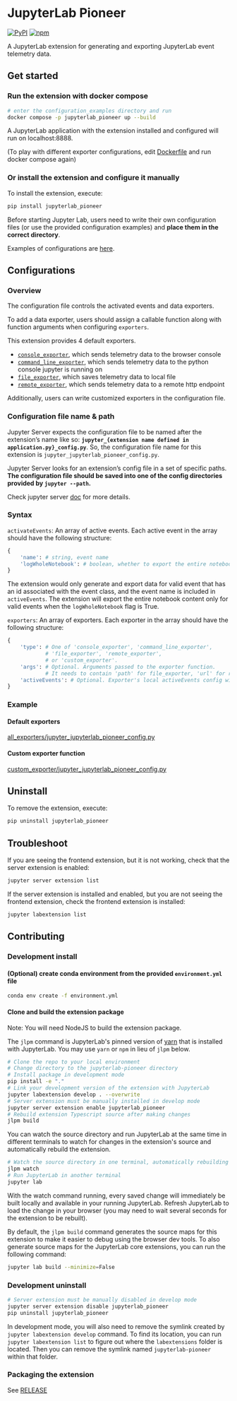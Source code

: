 # JupyterLab Pioneer

[![PyPI](https://img.shields.io/pypi/v/jupyterlab-pioneer.svg)](https://pypi.org/project/jupyterlab-pioneer)
[![npm](https://img.shields.io/npm/v/jupyterlab-pioneer.svg)](https://www.npmjs.com/package/jupyterlab-pioneer)

A JupyterLab extension for generating and exporting JupyterLab event telemetry data.

## Get started

### Run the extension with docker compose

```bash
# enter the configuration_examples directory and run
docker compose -p jupyterlab_pioneer up --build
```

A JupyterLab application with the extension installed and configured will run on localhost:8888.

(To play with different exporter configurations, edit [Dockerfile](https://github.com/educational-technology-collective/jupyterlab-pioneer/blob/main/configuration_examples/Dockerfile#L32-L36) and run docker compose again)

### Or install the extension and configure it manually

To install the extension, execute:

```bash
pip install jupyterlab_pioneer
```

Before starting Jupyter Lab, users need to write their own configuration files (or use the provided configuration examples) and **place them in the correct directory**.

Examples of configurations are [here](#configurations).

## Configurations

### Overview

The configuration file controls the activated events and data exporters.

To add a data exporter, users should assign a callable function along with function arguments when configuring `exporters`.

This extension provides 4 default exporters.

- [`console_exporter`](https://github.com/educational-technology-collective/jupyterlab-pioneer/blob/main/jupyterlab_pioneer/default_exporters.py#L22), which sends telemetry data to the browser console
- [`command_line_exporter`](https://github.com/educational-technology-collective/jupyterlab-pioneer/blob/main/jupyterlab_pioneer/default_exporters.py#L48), which sends telemetry data to the python console jupyter is running on
- [`file_exporter`](https://github.com/educational-technology-collective/jupyterlab-pioneer/blob/main/jupyterlab_pioneer/default_exporters.py#L76), which saves telemetry data to local file
- [`remote_exporter`](https://github.com/educational-technology-collective/jupyterlab-pioneer/blob/main/jupyterlab_pioneer/default_exporters.py#L106), which sends telemetry data to a remote http endpoint

Additionally, users can write customized exporters in the configuration file.

### Configuration file name & path

Jupyter Server expects the configuration file to be named after the extension’s name like so: **`jupyter_{extension name defined in application.py}_config.py`**. So, the configuration file name for this extension is `jupyter_jupyterlab_pioneer_config.py`.

Jupyter Server looks for an extension’s config file in a set of specific paths. **The configuration file should be saved into one of the config directories provided by `jupyter --path`.**

Check jupyter server [doc](https://jupyter-server.readthedocs.io/en/latest/operators/configuring-extensions.html) for more details.

### Syntax

`activateEvents`: An array of active events. Each active event in the array should have the following structure:

```python
{
    'name': # string, event name
    'logWholeNotebook': # boolean, whether to export the entire notebook content when event is triggered
}
```

The extension would only generate and export data for valid event that has an id associated with the event class, and the event name is included in `activeEvents`.
The extension will export the entire notebook content only for valid events when the `logWholeNotebook` flag is True.

`exporters`: An array of exporters. Each exporter in the array should have the following structure:

```python
{
    'type': # One of 'console_exporter', 'command_line_exporter',
            # 'file_exporter', 'remote_exporter',
            # or 'custom_exporter'.
    'args': # Optional. Arguments passed to the exporter function.
            # It needs to contain 'path' for file_exporter, 'url' for remote_exporter.
    'activeEvents': # Optional. Exporter's local activeEvents config will override global activeEvents config
}
```

### Example

#### Default exporters

[all_exporters/jupyter_jupyterlab_pioneer_config.py](https://github.com/educational-technology-collective/jupyterlab-pioneer/blob/main/configuration_examples/all_exporters/jupyter_jupyterlab_pioneer_config.py)

#### Custom exporter function

[custom_exporter/jupyter_jupyterlab_pioneer_config.py](https://github.com/educational-technology-collective/jupyterlab-pioneer/blob/main/configuration_examples/custom_exporter/jupyter_jupyterlab_pioneer_config.py)

## Uninstall

To remove the extension, execute:

```bash
pip uninstall jupyterlab_pioneer
```

## Troubleshoot

If you are seeing the frontend extension, but it is not working, check
that the server extension is enabled:

```bash
jupyter server extension list
```

If the server extension is installed and enabled, but you are not seeing
the frontend extension, check the frontend extension is installed:

```bash
jupyter labextension list
```

## Contributing

### Development install

#### (Optional) create conda environment from the provided `environment.yml` file

```bash
conda env create -f environment.yml
```

#### Clone and build the extension package

Note: You will need NodeJS to build the extension package.

The `jlpm` command is JupyterLab's pinned version of
[yarn](https://yarnpkg.com/) that is installed with JupyterLab. You may use
`yarn` or `npm` in lieu of `jlpm` below.

```bash
# Clone the repo to your local environment
# Change directory to the jupyterlab-pioneer directory
# Install package in development mode
pip install -e "."
# Link your development version of the extension with JupyterLab
jupyter labextension develop . --overwrite
# Server extension must be manually installed in develop mode
jupyter server extension enable jupyterlab_pioneer
# Rebuild extension Typescript source after making changes
jlpm build
```

You can watch the source directory and run JupyterLab at the same time in different terminals to watch for changes in the extension's source and automatically rebuild the extension.

```bash
# Watch the source directory in one terminal, automatically rebuilding when needed
jlpm watch
# Run JupyterLab in another terminal
jupyter lab
```

With the watch command running, every saved change will immediately be built locally and available in your running JupyterLab. Refresh JupyterLab to load the change in your browser (you may need to wait several seconds for the extension to be rebuilt).

By default, the `jlpm build` command generates the source maps for this extension to make it easier to debug using the browser dev tools. To also generate source maps for the JupyterLab core extensions, you can run the following command:

```bash
jupyter lab build --minimize=False
```

### Development uninstall

```bash
# Server extension must be manually disabled in develop mode
jupyter server extension disable jupyterlab_pioneer
pip uninstall jupyterlab_pioneer
```

In development mode, you will also need to remove the symlink created by `jupyter labextension develop`
command. To find its location, you can run `jupyter labextension list` to figure out where the `labextensions`
folder is located. Then you can remove the symlink named `jupyterlab-pioneer` within that folder.

### Packaging the extension

See [RELEASE](RELEASE.md)
